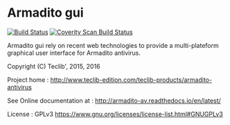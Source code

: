 Armadito gui
============
[![Build Status](https://travis-ci.org/armadito/armadito-gui.svg?branch=DEV)](https://travis-ci.org/armadito/armadito-gui)
<a href="https://scan.coverity.com/projects/armadito-armadito-gui">
  <img alt="Coverity Scan Build Status"
       src="https://scan.coverity.com/projects/10497/badge.svg"/>
</a>

Armadito gui rely on recent web technologies to provide a multi-plateform graphical user interface for Armadito antivirus. 

Copyright (C) Teclib', 2015, 2016

Project home : <http://www.teclib-edition.com/teclib-products/armadito-antivirus>

See Online documentation at : <http://armadito-av.readthedocs.io/en/latest/>

License : GPLv3 <https://www.gnu.org/licenses/license-list.html#GNUGPLv3>
